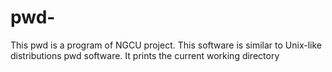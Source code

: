 # pwd-
This pwd is a program of NGCU project. This software is similar to Unix-like distributions pwd software. It prints the current working directory 
